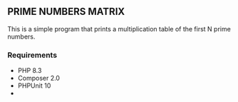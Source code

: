 ## PRIME NUMBERS MATRIX

This is a simple program that prints a multiplication table of the first N prime numbers.

### Requirements

- PHP 8.3
- Composer 2.0
- PHPUnit 10
- 